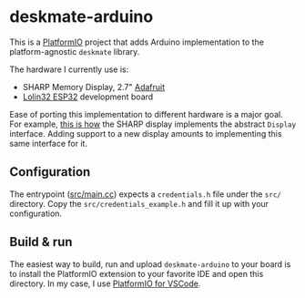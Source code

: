 # deskmate-arduino
This is a [PlatformIO](https://platformio.org/) project that adds Arduino implementation to the platform-agnostic `deskmate` library.

The hardware I currently use is:
* SHARP Memory Display, 2.7" [Adafruit](https://www.adafruit.com/product/4694)
* [Lolin32 ESP32](https://docs.platformio.org/en/latest/boards/espressif32/lolin32.html) development board

Ease of porting this implementation to different hardware is a major goal. For example, [this is how](lib/deskmate/arduino/gfx/sharp_mem_display.h) the SHARP display implements the abstract `Display` interface. Adding support to a new display amounts to implementing this same interface for it.

## Configuration
The entrypoint ([src/main.cc](src/main.cc)) expects a `credentials.h` file under the `src/` directory. Copy the `src/credentials_example.h` and fill it up with your configuration.

## Build & run
The easiest way to build, run and upload `deskmate-arduino` to your board is to install the PlatformIO extension to your favorite IDE and open this directory. In my case, I use [PlatformIO for VSCode](https://platformio.org/install/ide?install=vscode).
